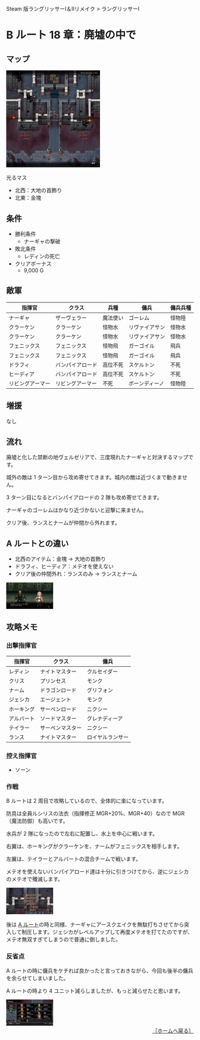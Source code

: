 Steam 版ラングリッサーⅠ＆Ⅱリメイク > ラングリッサーⅠ

# B ルート 18 章：廃墟の中で

## マップ

<div>
  <img src="../images/Chapter18B/Map18B.jpg" width="50%">
</div>

光るマス
- 北西：大地の首飾り
- 北東：金塊

## 条件

- 勝利条件
    - ナーギャの撃破
- 敗北条件
    - レディンの死亡
- クリアボーナス
    - 9,000 G

## 敵軍

|指揮官|クラス|兵種|傭兵|傭兵兵種|
|---|---|---|---|---|
|ナーギャ|ザーヴェラー|魔法使い|ゴーレム|怪物陸|
|クラーケン|クラーケン|怪物水|リヴァイアサン|怪物水|
|クラーケン|クラーケン|怪物水|リヴァイアサン|怪物水|
|フェニックス|フェニックス|怪物飛|ガーゴイル|飛兵|
|フェニックス|フェニックス|怪物飛|ガーゴイル|飛兵|
|ドラフィ|バンパイアロード|高位不死|スケルトン|不死|
|ヒーディア|バンパイアロード|高位不死|スケルトン|不死|
|リビングアーマー|リビングアーマー|不死|ボーンディーノ|怪物陸|

## 増援

なし

## 流れ

廃墟と化した禁断の地ヴェルゼリアで、三度現れたナーギャと対決するマップです。

城外の敵は 1 ターン目から攻め寄せてきます。城内の敵は近づくまで動きません。

3 ターン目になるとバンパイアロードの 2 隊も攻め寄せてきます。

ナーギャのゴーレムはかなり近づかないと迎撃に来ません。

クリア後、ランスとナームが仲間から外れます。

## A ルートとの違い

- 北西のアイテム：金塊 → 大地の首飾り
- ドラフィ、ヒーディア：メテオを使えない
- クリア後の仲間外れ：ランスのみ → ランスとナーム

<div>
  <img src="../images/Chapter18B/Narm.jpg" width="25%">
</div>

## 攻略メモ

### 出撃指揮官

|指揮官|クラス|傭兵|
|---|---|---|
|レディン|ナイトマスター|クルセイダー|
|クリス|プリンセス|モンク|
|ナーム|ドラゴンロード|グリフォン|
|ジェシカ|エージェント|モンク|
|ホーキング|サーペンロード|ニクシー|
|アルバート|ソードマスター|グレナディーア|
|テイラー|サーペンマスター|ニクシー|
|ランス|ナイトマスター|ロイヤルランサー|

### 控え指揮官

- ソーン

### 作戦

B ルートは 2 周目で攻略しているので、全体的に楽になっています。

防具は全員ルシリスの法衣（指揮修正 MGR+20%、MGR+40）なので MGR（魔法防御）も高いです。

水兵が 2 隊になったので左右に配置し、水上を中心に戦います。

右翼は、ホーキングがクラーケンを、ナームがフェニックスを相手します。

左翼は、テイラーとアルバートの混合チームで戦います。

メテオを使えないバンパイアロード達は十分に引きつけてから、逆にジェシカのメテオで殲滅します。
<div>
  <img src="../images/Chapter18B/Jessica.jpg" width="25%">
</div>

後は [A ルート](Chapter18A.md#作戦)の時と同様、ナーギャにアースクエイクを無駄打ちさせてから突入して制圧します。ジェシカがレベルアップして再度メテオを打てたのですが、メテオ無双すぎてしまうので普通に倒しました。

### 反省点

A ルートの時に傭兵をケチれば良かったと言っておきながら、今回も後半の傭兵を余らせてしまいました。

A ルートの時より 4 ユニット減らしましたが、もっと減らせたと思います。
<div>
  <img src="../images/Chapter18B/Organization.jpg" width="25%">
</div>

<div align="right">
  <a href="../README.md">［ホームへ戻る］</a>
</div>
